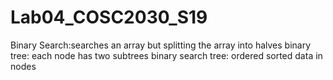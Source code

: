 # Lab04_COSC2030_S19

Binary Search:searches an array but splitting the array into halves
binary tree: each node has two subtrees
binary search tree: ordered sorted data in nodes

